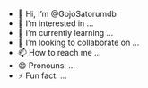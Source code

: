 - 👋 Hi, I’m @GojoSatorumdb
- 👀 I’m interested in ...
- 🌱 I’m currently learning ...
- 💞️ I’m looking to collaborate on ...
- 📫 How to reach me ...
- 😄 Pronouns: ...
- ⚡ Fun fact: ...

<!---
GojoSatorumdb/GojoSatorumdb is a ✨ special ✨ repository because its `README.md` (this file) appears on your GitHub profile.
You can click the Preview link to take a look at your changes.
--->
